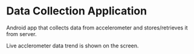 # Data Collection Application
Android app that collects data from accelerometer and stores/retrieves it from server.

Live acclerometer data trend is shown on the screen.
